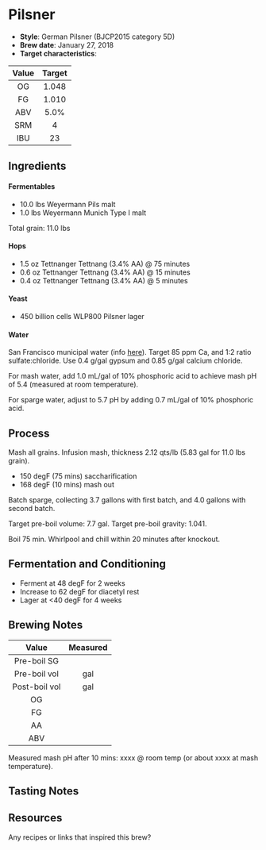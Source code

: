 # Pilsner

* **Style**: German Pilsner (BJCP2015 category 5D)
* **Brew date**: January 27, 2018
* **Target characteristics**: 

| Value      | Target |
| :--------: |:------:|
| OG         | 1.048  | 
| FG         | 1.010  | 
| ABV        | 5.0%   |   
| SRM        | 4      |   
| IBU        | 23     |   

## Ingredients

#### Fermentables

* 10.0 lbs Weyermann Pils malt
* 1.0 lbs Weyermann Munich Type I malt

Total grain: 11.0 lbs

#### Hops

* 1.5 oz Tettnanger Tettnang (3.4% AA) @ 75 minutes
* 0.6 oz Tettnanger Tettnang (3.4% AA) @ 15 minutes
* 0.4 oz Tettnanger Tettnang (3.4% AA) @ 5 minutes

#### Yeast

* 450 billion cells WLP800 Pilsner lager

#### Water

San Francisco municipal water (info [here](/docs/water.md)). Target 85 ppm Ca, and 1:2 ratio sulfate:chloride. Use 0.4 g/gal gypsum and 0.85 g/gal calcium chloride.

For mash water, add 1.0 mL/gal of 10% phosphoric acid to achieve mash pH of 5.4 (measured at room temperature).

For sparge water, adjust to 5.7 pH by adding 0.7 mL/gal of 10% phosphoric acid.

## Process

Mash all grains. Infusion mash, thickness 2.12 qts/lb (5.83 gal for 11.0 lbs grain).

* 150 degF (75 mins) saccharification
* 168 degF (10 mins) mash out

Batch sparge, collecting 3.7 gallons with first batch, and 4.0 gallons with second batch.

Target pre-boil volume: 7.7 gal. Target pre-boil gravity: 1.041.

Boil 75 min. Whirlpool and chill within 20 minutes after knockout.

## Fermentation and Conditioning

* Ferment at 48 degF for 2 weeks
* Increase to 62 degF for diacetyl rest
* Lager at <40 degF for 4 weeks

## Brewing Notes

| Value         | Measured  |
| :-----------: |:---------:|
| Pre-boil SG   |      |
| Pre-boil vol  |  gal   |
| Post-boil vol | gal   |
| OG            |      | 
| FG            |      | 
| AA            |        | 
| ABV           |       | 

Measured mash pH after 10 mins: xxxx @ room temp (or about xxxx at mash temperature).


## Tasting Notes

## Resources

Any recipes or links that inspired this brew?

